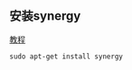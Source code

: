 ## 安装synergy
[教程](http://blog.csdn.net/u011276025/article/details/71024307)
```
sudo apt-get install synergy
```
